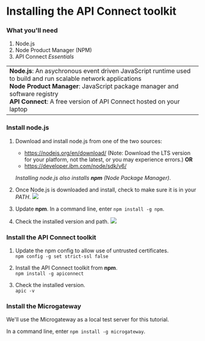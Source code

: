 # Installing the API Connect toolkit


### What you'll need
1. Node.js
2. Node Product Manager (NPM)
3. API Connect _Essentials_

<table>
  <tr><td><b>Node.js</b>: An asychronous event driven JavaScript runtime used to build and run scalable network applications
    <br>
    <b>Node Product Manager</b>: JavaScript package manager and software registry<br>
    <b>API Connect</b>: A free version of API Connect hosted on your laptop</td></tr>
  </table>  


### Install node.js
1. Download and install node.js from one of the two sources:
   * https://nodejs.org/en/download/ (Note: Download the LTS version for your platform, not the latest, or you may experience errors.)
      **OR**
   * https://developer.ibm.com/node/sdk/v6/  

    _Installing node.js also installs **npm** (Node Package Manager)_.

2.  Once Node.js is downloaded and install, check to make sure it is in your _PATH_.
    ![](images/verify-path.png)  


3. Update **npm**. In a command line, enter `npm install -g npm`.


4. Check the installed version and path.
   ![](images/screenshot_install_apic-1.png)  



### Install the API Connect toolkit
1. Update the npm config to allow use of untrusted certificates.  
   `npm config -g set strict-ssl false`  

2. Install the API Connect toolkit from **npm**.  
    `npm install -g apiconnect`

3. Check the installed version.  
    `apic -v`


### Install the Microgateway
We'll use the Microgateway as a local test server for this tutorial.

 In a command line, enter `npm install -g microgateway`.

 
